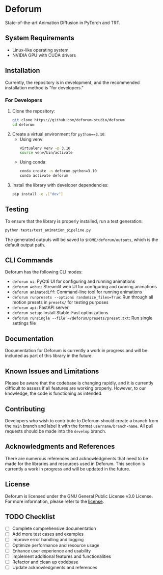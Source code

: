# Deforum
State-of-the-art Animation Diffusion in PyTorch and TRT.

## System Requirements
- Linux-like operating system
- NVIDIA GPU with CUDA drivers

## Installation
Currently, the repository is in development, and the recommended installation method is "for developers."

### For Developers
1. Clone the repository:
   ```bash
   git clone https://github.com/deforum-studio/deforum
   cd deforum
   ```
2. Create a virtual environment for `python==3.10`:
   - Using venv:
     ```bash
     virtualenv venv -p 3.10
     source venv/bin/activate
     ```
   - Using conda:
     ```bash
     conda create -n deforum python=3.10
     conda activate deforum
     ```
3. Install the library with developer dependencies:
   ```bash
   pip install -e .["dev"]
   ```

## Testing
To ensure that the library is properly installed, run a test generation:
```bash
python tests/test_animation_pipeline.py
```
The generated outputs will be saved to `$HOME/deforum/outputs`, which is the default output path.

## CLI Commands
Deforum has the following CLI modes:
- `deforum ui`: PyQt6 UI for configuring and running animations
- `deforum webui`: Streamlit web UI for configuring and running animations
- `deforum animatediff`: Command-line tool for running animations
- `deforum runpresets --options randomize_files=True`: Run through all motion presets in `presets/` for testing purposes
- `deforum api`: FastAPI server
- `deforum setup`: Install Stable-Fast optimizations
- `deforum runsingle --file ~/deforum/presets/preset.txt`: Run single settings file

## Documentation
Documentation for Deforum is currently a work in progress and will be included as part of this library in the future.

## Known Issues and Limitations
Please be aware that the codebase is changing rapidly, and it is currently difficult to assess if all features are working properly. However, to our knowledge, the code is functioning as intended.

## Contributing
Developers who wish to contribute to Deforum should create a branch from the `main` branch and label it with the format `username/branch-name`. All pull requests should be made into the `develop` branch.

## Acknowledgments and References
There are numerous references and acknowledgments that need to be made for the libraries and resources used in Deforum. This section is currently a work in progress and will be updated in the future.

## License
Deforum is licensed under the GNU General Public License v3.0 License. For more information, please refer to the [license](https://github.com/deforum-studio/deforum/blob/main/LICENSE).

## TODO Checklist
- [ ] Complete comprehensive documentation
- [ ] Add more test cases and examples
- [ ] Improve error handling and logging
- [ ] Optimize performance and resource usage
- [ ] Enhance user experience and usability
- [ ] Implement additional features and functionalities
- [ ] Refactor and clean up codebase
- [ ] Update acknowledgments and references
